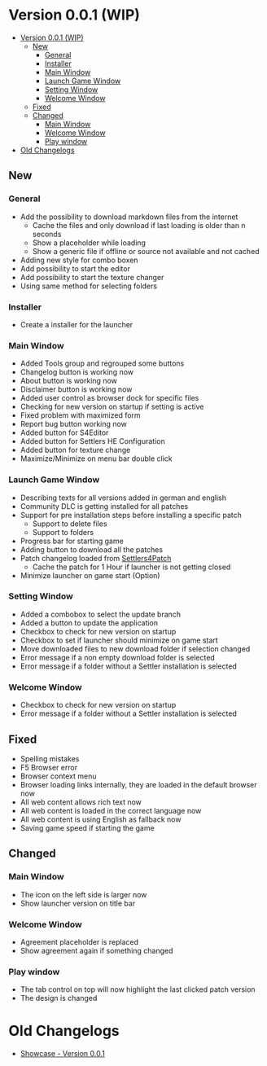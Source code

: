 # Version 0.0.1 (WIP)

- [Version 0.0.1 (WIP)](#version-001-wip)
  - [New](#new)
    - [General](#general)
    - [Installer](#installer)
    - [Main Window](#main-window)
    - [Launch Game Window](#launch-game-window)
    - [Setting Window](#setting-window)
    - [Welcome Window](#welcome-window)
  - [Fixed](#fixed)
  - [Changed](#changed)
    - [Main Window](#main-window-1)
    - [Welcome Window](#welcome-window-1)
    - [Play window](#play-window)
- [Old Changelogs](#old-changelogs)

## New

### General

* Add the possibility to download markdown files from the internet
  * Cache the files and only download if last loading is older than n seconds
  * Show a placeholder while loading
  * Show a generic file if offline or source not available and not cached
* Adding new style for combo boxen
* Add possibility to start the editor
* Add possibility to start the texture changer
* Using same method for selecting folders

### Installer

* Create a installer for the launcher  

### Main Window

* Added Tools group and regrouped some buttons
* Changelog button is working now
* About button is working now
* Disclaimer button is working now
* Added user control as browser dock for specific files
* Checking for new version on startup if setting is active
* Fixed problem with maximized form
* Report bug button working now
* Added button for S4Editor
* Added button for Settlers HE Configuration
* Added button for texture change
* Maximize/Minimize on menu bar double click

### Launch Game Window

* Describing texts for all versions added in german and english
* Community DLC is getting installed for all patches
* Support for pre installation steps before installing a specific patch
  * Support to delete files
  * Support to folders 
* Progress bar for starting game
* Adding button to download all the patches
* Patch changelog loaded from [Settlers4Patch][patchChangelogSource]
  * Cache the patch for 1 Hour if launcher is not getting closed
* Minimize launcher on game start (Option)

### Setting Window

* Added a combobox to select the update branch
* Added a button to update the application
* Checkbox to check for new version on startup
* Checkbox to set if launcher should minimize on game start
* Move downloaded files to new download folder if selection changed
* Error message if a non empty download folder is selected
* Error message if a folder without a Settler installation is selected

### Welcome Window

* Checkbox to check for new version on startup
* Error message if a folder without a Settler installation is selected

## Fixed

* Spelling mistakes
* F5 Browser error
* Browser context menu
* Browser loading links internally, they are loaded in the default browser now
* All web content allows rich text now
* All web content is loaded in the correct language now
* All web content is using English as fallback now
* Saving game speed if starting the game

## Changed

### Main Window

* The icon on the left side is larger now
* Show launcher version on title bar

### Welcome Window

* Agreement placeholder is replaced
* Show agreement again if something changed
### Play window

* The tab control on top will now highlight the last clicked patch version
* The design is changed

# Old Changelogs

* [Showcase - Version 0.0.1][showcase]

[patchChangelogSource]: https://github.com/LitzeYT/Settlers4Patch
[showcase]: Changelogs/Showcase.md